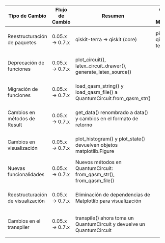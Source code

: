 | Tipo de Cambio                          | Flujo de Cambio      | Resumen                                                                 | Código Pre-Migración | Código Post-Migración | Dificultad | Impacto SE/QSE                                   | Referencias                                                                                       |
|-----------------------------------------|----------------------|------------------------------------------------------------------------|----------------------|-----------------------|------------|--------------------------------------------------|---------------------------------------------------------------------------------------------------|
| Reestructuración de paquetes            | 0.05.x → 0.7.x      | qiskit-terra → qiskit (core)                                          | pip install qiskit-terra | pip install qiskit   | Alta       | SE/QSE (requiere entorno virtual nuevo)          | [Qiskit 0.7 Release Notes](https://docs.quantum.ibm.com/api/qiskit/release-notes/0.7.0)        |
| Deprecación de funciones                | 0.05.x → 0.7.x      | plot_circuit(), latex_circuit_drawer(), generate_latex_source()      |                      |                       | Alta       | SE/QSE (ajustes en el código necesario)          | [Qiskit 0.7 Release Notes](https://docs.quantum.ibm.com/api/qiskit/release-notes/0.7.0)        |
| Migración de funciones                  | 0.05.x → 0.7.x      | load_qasm_string() y load_qasm_file() a QuantumCircuit.from_qasm_str() |                      |                       | Moderada   | SE/QSE (ajustes en el código necesario)          | [Qiskit 0.7 Release Notes](https://docs.quantum.ibm.com/api/qiskit/release-notes/0.7.0)        |
| Cambios en métodos de Result            | 0.05.x → 0.7.x      | get_data() renombrado a data() y cambios en el formato de retorno      |                      |                       | Moderada   | SE/QSE (ajustes en el código necesario)          | [Qiskit 0.7 Release Notes](https://docs.quantum.ibm.com/api/qiskit/release-notes/0.7.0)        |
| Cambios en visualización                | 0.05.x → 0.7.x      | plot_histogram() y plot_state() devuelven objetos matplotlib.Figure    |                      |                       | Moderada   | SE/QSE (ajustes en el código necesario)          | [Qiskit 0.7 Release Notes](https://docs.quantum.ibm.com/api/qiskit/release-notes/0.7.0)        |
| Nuevas funcionalidades                  | 0.05.x → 0.7.x      | Nuevos métodos en QuantumCircuit: from_qasm_str(), from_qasm_file()   |                      |                       | Baja       | SE/QSE (nuevas funcionalidades disponibles)      | [Qiskit 0.7 Release Notes](https://docs.quantum.ibm.com/api/qiskit/release-notes/0.7.0)        |
| Reestructuración de visualización       | 0.05.x → 0.7.x      | Eliminación de dependencias de Matplotlib para visualización            |                      |                       | Baja       | SE/QSE (ajustes en el entorno de instalación)    | [Qiskit 0.7 Release Notes](https://docs.quantum.ibm.com/api/qiskit/release-notes/0.7.0)        |
| Cambios en el transpiler               | 0.05.x → 0.7.x      | transpile() ahora toma un QuantumCircuit y devuelve un QuantumCircuit   |                      |                       | Moderada   | SE/QSE (ajustes en el código necesario)          | [Qiskit 0.7 Release Notes](https://docs.quantum.ibm.com/api/qiskit/release-notes/0.7.0)        |